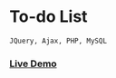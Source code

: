 # To-do List
```
JQuery, Ajax, PHP, MySQL
```
### <a href="https://devaloper.com/not-uygulamasi">Live Demo</a>
